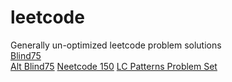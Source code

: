 # leetcode

Generally un-optimized leetcode problem solutions  
[Blind75](https://leetcode.com/discuss/general-discussion/460599/blind-75-leetcode-questions)  
[Alt Blind75](https://leetcode.com/list/xi4ci4ig/)
[Neetcode 150](https://neetcode.io/)
[LC Patterns Problem Set](https://seanprashad.com/leetcode-patterns/)  
